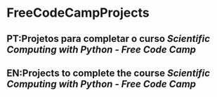 # FreeCodeCampProjects
## PT:Projetos para completar o curso <i>Scientific Computing with Python - Free Code Camp</i>
## EN:Projects to complete the course <i>Scientific Computing with Python - Free Code Camp</i>

